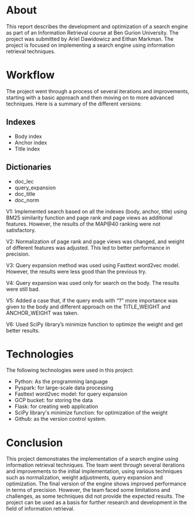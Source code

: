 # About
This report describes the development and optimization of a search engine as part of an Information Retrieval course at Ben Gurion University.
The project was submitted by Ariel Dawidowicz and Eithan Markman. The project is focused on implementing a search engine using information retrieval techniques.


# Workflow
The project went through a process of several iterations and improvements, starting with a basic approach and then moving on to more advanced techniques. Here is a summary of the different versions:

## Indexes
- Body index
- Anchor index
- Title index

## Dictionaries
- doc_lec
- query_expansion
- doc_title
- doc_norm

V1: Implemented search based on all the indexes (body, anchor, title) using BM25 similarity function and page rank and page views as additional features.
However, the results of the MAP@40 ranking were not satisfactory.

V2: Normalization of page rank and page views was changed, and weight of different features was adjusted.
This led to better performance in precision.

V3: Query expansion method was used using Fasttext word2vec model. However, the results were less good than the previous try.

V4: Query expansion was used only for search on the body. The results were still bad.

V5: Added a case that, if the query ends with “?” more importance was given to the body and different approach on the TITLE_WEIGHT and ANCHOR_WEIGHT was taken.

V6: Used SciPy library’s minimize function to optimize the weight and get better results.

# Technologies
The following technologies were used in this project:

- Python: As the programming language
- Pyspark: for large-scale data processing
- Fasttext word2vec model: for query expansion
- GCP bucket: for storing the data
- Flask: for creating web application
- SciPy library's minimize function: for optimization of the weight
- Github: as the version control system.

# Conclusion
This project demonstrates the implementation of a search engine using information retrieval techniques.
The team went through several iterations and improvements to the initial implementation, using various techniques such as normalization,
weight adjustments, query expansion and optimization. The final version of the engine shows improved performance in terms of precision.
However, the team faced some limitations and challenges, as some techniques did not provide the expected results.
The project can be used as a basis for further research and development in the field of information retrieval.
